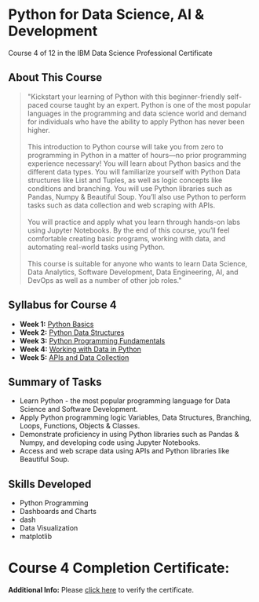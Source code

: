 # Python for Data Science, AI & Development
Course 4 of 12 in the IBM Data Science Professional Certificate
## About This Course
> "Kickstart your learning of Python with this beginner-friendly self-paced course taught by an expert. Python is one of the most popular languages in the programming and data science world and demand for individuals who have the ability to apply Python has never been higher.<br><Br>
> This introduction to Python course will take you from zero to programming in Python in a matter of hours—no prior programming experience necessary! You will learn about Python basics and the different data types. You will familiarize yourself with Python Data structures like List and Tuples, as well as logic concepts like conditions and branching. You will use Python libraries such as Pandas, Numpy & Beautiful Soup. You’ll also use Python to perform tasks such as data collection and web scraping with APIs.<br><br>
> You will practice and apply what you learn through hands-on labs using Jupyter Notebooks. By the end of this course, you’ll feel comfortable creating basic programs, working with data, and automating real-world tasks using Python.<br><br>
> This course is suitable for anyone who wants to learn Data Science, Data Analytics, Software Development, Data Engineering, AI, and DevOps as well as a number of other job roles."
## Syllabus for Course 4
- **Week 1:** [Python Basics](https://github.com/Dre-J/IBM-Data-Science-Professional-Certificate/tree/main/04.%20Python%20for%20Data%20Science%2C%20AI%20%26%20Development/Week%201%3A%20Python%20Basics)
- **Week 2:** [Python Data Structures](https://github.com/Dre-J/IBM-Data-Science-Professional-Certificate/tree/main/04.%20Python%20for%20Data%20Science%2C%20AI%20%26%20Development/Week%202%3A%20Python%20Data%20Structures)
- **Week 3:** [Python Programming Fundamentals](https://github.com/Dre-J/IBM-Data-Science-Professional-Certificate/tree/main/04.%20Python%20for%20Data%20Science%2C%20AI%20%26%20Development/Week%203%3A%20Python%20Programming%20Fundamentals)
- **Week 4:** [Working with Data in Python](https://github.com/Dre-J/IBM-Data-Science-Professional-Certificate/tree/main/04.%20Python%20for%20Data%20Science%2C%20AI%20%26%20Development/Week%204%3A%20Working%20with%20Data%20in%20Python)
- **Week 5:** [APIs and Data Collection](https://github.com/Dre-J/IBM-Data-Science-Professional-Certificate/tree/main/04.%20Python%20for%20Data%20Science%2C%20AI%20%26%20Development/Week%205%3A%20APIs%20and%20Data%20Collection)
## Summary of Tasks
- Learn Python - the most popular programming language for Data Science and Software Development.
- Apply Python programming logic Variables, Data Structures, Branching, Loops, Functions, Objects & Classes.
- Demonstrate proficiency in using Python libraries such as Pandas & Numpy, and developing code using Jupyter Notebooks.
- Access and web scrape data using APIs and Python libraries like Beautiful Soup.
## Skills Developed
- Python Programming
- Dashboards and Charts
- dash
- Data Visualization
- matplotlib
# Course 4 Completion Certificate:
**Additional Info:** Please [click here](https://www.coursera.org/account/accomplishments/verify/F5AG53R27EX1) to verify the certificate.<br>
